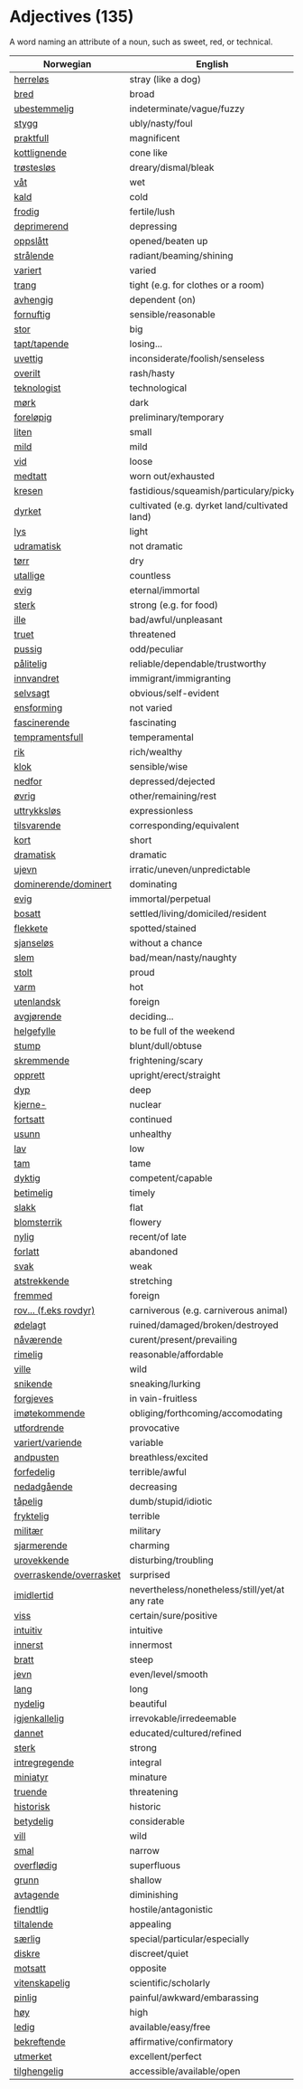 # Adjectives (135)

A word naming an attribute of a noun, such as sweet, red, or technical.

| Norwegian | English |
| --- | --- |
| [herreløs](https://www.ordnett.no/search?language=no&phrase=herreløs) | stray (like a dog) |
| [bred](https://www.ordnett.no/search?language=no&phrase=bred) | broad |
| [ubestemmelig](https://www.ordnett.no/search?language=no&phrase=ubestemmelig) | indeterminate/vague/fuzzy |
| [stygg](https://www.ordnett.no/search?language=no&phrase=stygg) | ubly/nasty/foul |
| [praktfull](https://www.ordnett.no/search?language=no&phrase=praktfull) | magnificent |
| [kottlignende](https://www.ordnett.no/search?language=no&phrase=kottlignende) | cone like |
| [trøstesløs](https://www.ordnett.no/search?language=no&phrase=trøstesløs) | dreary/dismal/bleak |
| [våt](https://www.ordnett.no/search?language=no&phrase=våt) | wet |
| [kald](https://www.ordnett.no/search?language=no&phrase=kald) | cold |
| [frodig](https://www.ordnett.no/search?language=no&phrase=frodig) | fertile/lush |
| [deprimerend](https://www.ordnett.no/search?language=no&phrase=deprimerend) | depressing |
| [oppslått](https://www.ordnett.no/search?language=no&phrase=oppslått) | opened/beaten up |
| [strålende](https://www.ordnett.no/search?language=no&phrase=strålende) | radiant/beaming/shining |
| [variert](https://www.ordnett.no/search?language=no&phrase=variert) | varied |
| [trang](https://www.ordnett.no/search?language=no&phrase=trang) | tight (e.g. for clothes or a room) |
| [avhengig](https://www.ordnett.no/search?language=no&phrase=avhengig) | dependent (on) |
| [fornuftig](https://www.ordnett.no/search?language=no&phrase=fornuftig) | sensible/reasonable |
| [stor](https://www.ordnett.no/search?language=no&phrase=stor) | big |
| [tapt/tapende](https://www.ordnett.no/search?language=no&phrase=tapt/tapende) | losing... |
| [uvettig](https://www.ordnett.no/search?language=no&phrase=uvettig) | inconsiderate/foolish/senseless |
| [overilt](https://www.ordnett.no/search?language=no&phrase=overilt) | rash/hasty |
| [teknologist](https://www.ordnett.no/search?language=no&phrase=teknologist) | technological |
| [mørk](https://www.ordnett.no/search?language=no&phrase=mørk) | dark |
| [foreløpig](https://www.ordnett.no/search?language=no&phrase=foreløpig) | preliminary/temporary |
| [liten](https://www.ordnett.no/search?language=no&phrase=liten) | small |
| [mild](https://www.ordnett.no/search?language=no&phrase=mild) | mild |
| [vid](https://www.ordnett.no/search?language=no&phrase=vid) | loose |
| [medtatt](https://www.ordnett.no/search?language=no&phrase=medtatt) | worn out/exhausted |
| [kresen](https://www.ordnett.no/search?language=no&phrase=kresen) | fastidious/squeamish/particulary/picky |
| [dyrket](https://www.ordnett.no/search?language=no&phrase=dyrket) | cultivated (e.g. dyrket land/cultivated land) |
| [lys](https://www.ordnett.no/search?language=no&phrase=lys) | light |
| [udramatisk](https://www.ordnett.no/search?language=no&phrase=udramatisk) | not dramatic |
| [tørr](https://www.ordnett.no/search?language=no&phrase=tørr) | dry |
| [utallige](https://www.ordnett.no/search?language=no&phrase=utallige) | countless |
| [evig](https://www.ordnett.no/search?language=no&phrase=evig) | eternal/immortal |
| [sterk](https://www.ordnett.no/search?language=no&phrase=sterk) | strong (e.g. for food) |
| [ille](https://www.ordnett.no/search?language=no&phrase=ille) | bad/awful/unpleasant |
| [truet](https://www.ordnett.no/search?language=no&phrase=truet) | threatened |
| [pussig](https://www.ordnett.no/search?language=no&phrase=pussig) | odd/peculiar |
| [pålitelig](https://www.ordnett.no/search?language=no&phrase=pålitelig) | reliable/dependable/trustworthy |
| [innvandret](https://www.ordnett.no/search?language=no&phrase=innvandret) | immigrant/immigranting |
| [selvsagt](https://www.ordnett.no/search?language=no&phrase=selvsagt) | obvious/self-evident |
| [ensforming](https://www.ordnett.no/search?language=no&phrase=ensforming) | not varied |
| [fascinerende](https://www.ordnett.no/search?language=no&phrase=fascinerende) | fascinating |
| [tempramentsfull](https://www.ordnett.no/search?language=no&phrase=tempramentsfull) | temperamental |
| [rik](https://www.ordnett.no/search?language=no&phrase=rik) | rich/wealthy |
| [klok](https://www.ordnett.no/search?language=no&phrase=klok) | sensible/wise |
| [nedfor](https://www.ordnett.no/search?language=no&phrase=nedfor) | depressed/dejected |
| [øvrig](https://www.ordnett.no/search?language=no&phrase=øvrig) | other/remaining/rest |
| [uttrykksløs](https://www.ordnett.no/search?language=no&phrase=uttrykksløs) | expressionless |
| [tilsvarende](https://www.ordnett.no/search?language=no&phrase=tilsvarende) | corresponding/equivalent |
| [kort](https://www.ordnett.no/search?language=no&phrase=kort) | short |
| [dramatisk](https://www.ordnett.no/search?language=no&phrase=dramatisk) | dramatic |
| [ujevn](https://www.ordnett.no/search?language=no&phrase=ujevn) | irratic/uneven/unpredictable |
| [dominerende/dominert](https://www.ordnett.no/search?language=no&phrase=dominerende/dominert) | dominating |
| [evig](https://www.ordnett.no/search?language=no&phrase=evig) | immortal/perpetual |
| [bosatt](https://www.ordnett.no/search?language=no&phrase=bosatt) | settled/living/domiciled/resident |
| [flekkete](https://www.ordnett.no/search?language=no&phrase=flekkete) | spotted/stained |
| [sjanseløs](https://www.ordnett.no/search?language=no&phrase=sjanseløs) | without a chance |
| [slem](https://www.ordnett.no/search?language=no&phrase=slem) | bad/mean/nasty/naughty |
| [stolt](https://www.ordnett.no/search?language=no&phrase=stolt) | proud |
| [varm](https://www.ordnett.no/search?language=no&phrase=varm) | hot |
| [utenlandsk](https://www.ordnett.no/search?language=no&phrase=utenlandsk) | foreign |
| [avgjørende](https://www.ordnett.no/search?language=no&phrase=avgjørende) | deciding... |
| [helgefylle](https://www.ordnett.no/search?language=no&phrase=helgefylle) | to be full of the weekend |
| [stump](https://www.ordnett.no/search?language=no&phrase=stump) | blunt/dull/obtuse |
| [skremmende](https://www.ordnett.no/search?language=no&phrase=skremmende) | frightening/scary |
| [opprett](https://www.ordnett.no/search?language=no&phrase=opprett) | upright/erect/straight |
| [dyp](https://www.ordnett.no/search?language=no&phrase=dyp) | deep |
| [kjerne-](https://www.ordnett.no/search?language=no&phrase=kjerne-) | nuclear |
| [fortsatt](https://www.ordnett.no/search?language=no&phrase=fortsatt) | continued |
| [usunn](https://www.ordnett.no/search?language=no&phrase=usunn) | unhealthy |
| [lav](https://www.ordnett.no/search?language=no&phrase=lav) | low |
| [tam](https://www.ordnett.no/search?language=no&phrase=tam) | tame |
| [dyktig](https://www.ordnett.no/search?language=no&phrase=dyktig) | competent/capable |
| [betimelig](https://www.ordnett.no/search?language=no&phrase=betimelig) | timely |
| [slakk](https://www.ordnett.no/search?language=no&phrase=slakk) | flat |
| [blomsterrik](https://www.ordnett.no/search?language=no&phrase=blomsterrik) | flowery |
| [nylig](https://www.ordnett.no/search?language=no&phrase=nylig) | recent/of late |
| [forlatt](https://www.ordnett.no/search?language=no&phrase=forlatt) | abandoned |
| [svak](https://www.ordnett.no/search?language=no&phrase=svak) | weak |
| [atstrekkende](https://www.ordnett.no/search?language=no&phrase=atstrekkende) | stretching |
| [fremmed](https://www.ordnett.no/search?language=no&phrase=fremmed) | foreign |
| [rov... (f.eks rovdyr)](https://www.ordnett.no/search?language=no&phrase=rov...%20(f.eks%20rovdyr)) | carniverous (e.g. carniverous animal) |
| [ødelagt](https://www.ordnett.no/search?language=no&phrase=ødelagt) | ruined/damaged/broken/destroyed |
| [nåværende](https://www.ordnett.no/search?language=no&phrase=nåværende) | curent/present/prevailing |
| [rimelig](https://www.ordnett.no/search?language=no&phrase=rimelig) | reasonable/affordable |
| [ville](https://www.ordnett.no/search?language=no&phrase=ville) | wild |
| [snikende](https://www.ordnett.no/search?language=no&phrase=snikende) | sneaking/lurking |
| [forgjeves](https://www.ordnett.no/search?language=no&phrase=forgjeves) | in vain-fruitless |
| [imøtekommende](https://www.ordnett.no/search?language=no&phrase=imøtekommende) | obliging/forthcoming/accomodating |
| [utfordrende](https://www.ordnett.no/search?language=no&phrase=utfordrende) | provocative |
| [variert/variende](https://www.ordnett.no/search?language=no&phrase=variert/variende) | variable |
| [andpusten](https://www.ordnett.no/search?language=no&phrase=andpusten) | breathless/excited |
| [forfedelig](https://www.ordnett.no/search?language=no&phrase=forfedelig) | terrible/awful |
| [nedadgående](https://www.ordnett.no/search?language=no&phrase=nedadgående) | decreasing |
| [tåpelig](https://www.ordnett.no/search?language=no&phrase=tåpelig) | dumb/stupid/idiotic |
| [fryktelig](https://www.ordnett.no/search?language=no&phrase=fryktelig) | terrible |
| [militær](https://www.ordnett.no/search?language=no&phrase=militær) | military |
| [sjarmerende](https://www.ordnett.no/search?language=no&phrase=sjarmerende) | charming |
| [urovekkende](https://www.ordnett.no/search?language=no&phrase=urovekkende) | disturbing/troubling |
| [overraskende/overrasket](https://www.ordnett.no/search?language=no&phrase=overraskende/overrasket) | surprised |
| [imidlertid](https://www.ordnett.no/search?language=no&phrase=imidlertid) | nevertheless/nonetheless/still/yet/at any rate |
| [viss](https://www.ordnett.no/search?language=no&phrase=viss) | certain/sure/positive |
| [intuitiv](https://www.ordnett.no/search?language=no&phrase=intuitiv) | intuitive |
| [innerst](https://www.ordnett.no/search?language=no&phrase=innerst) | innermost |
| [bratt](https://www.ordnett.no/search?language=no&phrase=bratt) | steep |
| [jevn](https://www.ordnett.no/search?language=no&phrase=jevn) | even/level/smooth |
| [lang](https://www.ordnett.no/search?language=no&phrase=lang) | long |
| [nydelig](https://www.ordnett.no/search?language=no&phrase=nydelig) | beautiful |
| [igjenkallelig](https://www.ordnett.no/search?language=no&phrase=igjenkallelig) | irrevokable/irredeemable |
| [dannet](https://www.ordnett.no/search?language=no&phrase=dannet) | educated/cultured/refined |
| [sterk](https://www.ordnett.no/search?language=no&phrase=sterk) | strong |
| [intregregende](https://www.ordnett.no/search?language=no&phrase=intregregende) | integral |
| [miniatyr](https://www.ordnett.no/search?language=no&phrase=miniatyr) | minature |
| [truende](https://www.ordnett.no/search?language=no&phrase=truende) | threatening |
| [historisk](https://www.ordnett.no/search?language=no&phrase=historisk) | historic |
| [betydelig](https://www.ordnett.no/search?language=no&phrase=betydelig) | considerable |
| [vill](https://www.ordnett.no/search?language=no&phrase=vill) | wild |
| [smal](https://www.ordnett.no/search?language=no&phrase=smal) | narrow |
| [overflødig](https://www.ordnett.no/search?language=no&phrase=overflødig) | superfluous |
| [grunn](https://www.ordnett.no/search?language=no&phrase=grunn) | shallow |
| [avtagende](https://www.ordnett.no/search?language=no&phrase=avtagende) | diminishing |
| [fiendtlig](https://www.ordnett.no/search?language=no&phrase=fiendtlig) | hostile/antagonistic |
| [tiltalende](https://www.ordnett.no/search?language=no&phrase=tiltalende) | appealing |
| [særlig](https://www.ordnett.no/search?language=no&phrase=særlig) | special/particular/especially |
| [diskre](https://www.ordnett.no/search?language=no&phrase=diskre) | discreet/quiet |
| [motsatt](https://www.ordnett.no/search?language=no&phrase=motsatt) | opposite |
| [vitenskapelig](https://www.ordnett.no/search?language=no&phrase=vitenskapelig) | scientific/scholarly |
| [pinlig](https://www.ordnett.no/search?language=no&phrase=pinlig) | painful/awkward/embarassing |
| [høy](https://www.ordnett.no/search?language=no&phrase=høy) | high |
| [ledig](https://www.ordnett.no/search?language=no&phrase=ledig) | available/easy/free |
| [bekreftende](https://www.ordnett.no/search?language=no&phrase=bekreftende) | affirmative/confirmatory |
| [utmerket](https://www.ordnett.no/search?language=no&phrase=utmerket) | excellent/perfect |
| [tilghengelig](https://www.ordnett.no/search?language=no&phrase=tilghengelig) | accessible/available/open |

